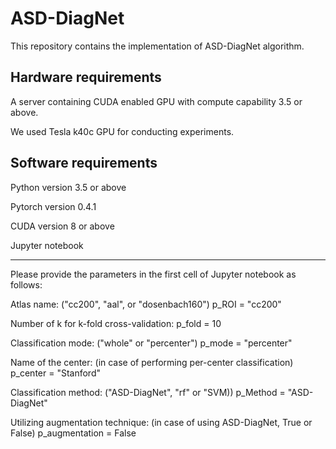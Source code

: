 # ASD-DiagNet
This repository contains the implementation of ASD-DiagNet algorithm.


## Hardware requirements
A server containing CUDA enabled GPU with compute capability 3.5 or above. 

We used Tesla k40c GPU for conducting experiments.

## Software requirements
Python version 3.5 or above

Pytorch version 0.4.1

CUDA version 8 or above

Jupyter notebook

-----------------------------
Please provide the parameters in the first cell of Jupyter notebook as follows:

Atlas name: ("cc200", "aal", or "dosenbach160")
p_ROI = "cc200"

Number of k for k-fold cross-validation:
p_fold = 10

Classification mode: ("whole" or "percenter")
p_mode = "percenter"


Name of the center: (in case of performing per-center classification)
p_center = "Stanford"

Classification method: ("ASD-DiagNet", "rf" or "SVM))
p_Method = "ASD-DiagNet"

Utilizing augmentation technique: (in case of using ASD-DiagNet, True or False)
p_augmentation = False

